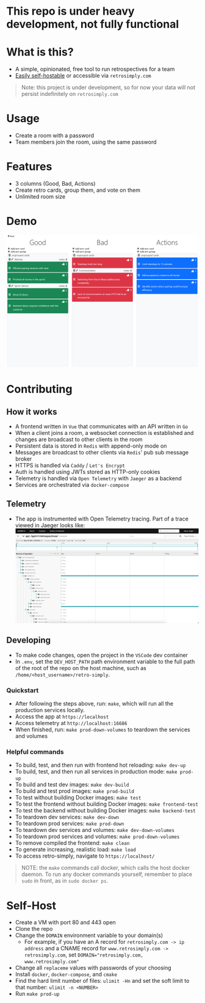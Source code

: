 # This repo is under heavy development, not fully functional

# What is this?
* A simple, opinionated, free tool to run retrospectives for a team
* [Easily self-hostable](#Self-Host) or accessible via `retrosimply.com`
> Note: this project is under development, so for now your data will not
persist indefinitely on `retrosimply.com`

# Usage
* Create a room with a password
* Team members join the room, using the same password

# Features
* 3 columns (Good, Bad, Actions)
* Create retro cards, group them, and vote on them
* Unlimited room size

# Demo
![Demo](./docs/demo.png)

# Contributing
## How it works
* A frontend written in `Vue` that communicates with an API written in `Go`
* When a client joins a room, a websocket connection is established and changes
  are broadcast to other clients in the room
* Persistent data is stored in `Redis` with append-only mode on
* Messages are broadcast to other clients via `Redis`' pub sub message broker
* HTTPS is handled via `Caddy` / `Let's Encrypt`
* Auth is handled using JWTs stored as HTTP-only cookies
* Telemetry is handled via `Open Telemetry` with `Jaeger` as a backend
* Services are orchestrated via `docker-compose`

## Telemetry
* The app is instrumented with Open Telemetry tracing. Part of a trace viewed
  in Jaeger looks like:
![Otel](./docs/otel.png)

## Developing
* To make code changes, open the project in the `VSCode` dev container
* In `.env`, set the `DEV_HOST_PATH` path environment variable to the full path
  of the root of the repo on the host machine, such as
  `/home/<host_username>/retro-simply`.

### Quickstart
* After following the steps above, run: `make`, which will run all the production
  services locally.
* Access the app at `https://localhost`
* Access telemetry at `http://localhost:16686`
* When finished, run: `make prod-down-volumes` to teardown the services and volumes

### Helpful commands
* To build, test, and then run with frontend hot reloading: `make dev-up`
* To build, test, and then run all services in production mode: `make prod-up`
* To build and test dev images: `make dev-build`
* To build and test prod images: `make prod-build` 
* To test without building Docker images: `make test`
* To test the frontend without building Docker images: `make frontend-test`
* To test the backend without building Docker images: `make backend-test`
* To teardown dev services: `make dev-down`
* To teardown prod services: `make prod-down`
* To teardown dev services and volumes: `make dev-down-volumes`
* To teardown prod services and volumes: `make prod-down-volumes`
* To remove compiled the frontend: `make clean`
* To generate increasing, realistic load: `make load`
* To access retro-simply, navigate to `https://localhost/`
> NOTE: the `make` commands call docker, which calls the host docker daemon.
> To run any docker commands yourself, remember to place `sudo` in front, as
> in `sudo docker ps`.

# Self-Host
* Create a VM with port 80 and 443 open
* Clone the repo
* Change the `DOMAIN` environment variable to your domain(s)
    * For example, if you have an A record for `retrosimply.com -> ip address`
    and a CNAME record for `www.retrosimply.com -> retrosimply.com`, set
    `DOMAIN="retrosimply.com, www.retrosimply.com"`
* Change all `replaceme` values with passwords of your choosing
* Install `docker`, `docker-compose`, and `cmake`
* Find the hard limit number of files: `ulimit -Hn` and set the soft limit
  to that number: `ulimit -n <NUMBER>`
* Run `make prod-up`